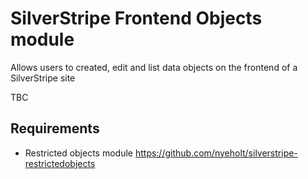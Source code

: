 # SilverStripe Frontend Objects module

Allows users to created, edit and list data objects on the frontend of a SilverStripe site

TBC

## Requirements

* Restricted objects module https://github.com/nyeholt/silverstripe-restrictedobjects
